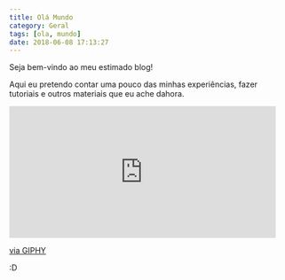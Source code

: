 ```yaml
---
title: Olá Mundo
category: Geral
tags: [ola, mundo]
date: 2018-06-08 17:13:27
---
```

Seja bem-vindo ao meu estimado blog!

Aqui eu pretendo contar uma pouco das minhas experiências, fazer tutoriais e outros materiais que eu ache dahora.

<iframe src="https://giphy.com/embed/OF0yOAufcWLfi" width="480" height="238" frameBorder="0" class="giphy-embed" allowFullScreen></iframe><p><a href="https://giphy.com/gifs/celebs-jimmy-fallon-OF0yOAufcWLfi">via GIPHY</a></p>

:D
